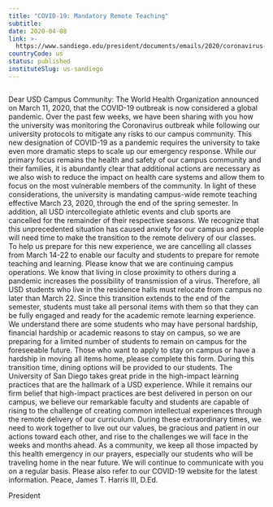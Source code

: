 ```yaml
---
title: "COVID-19: Mandatory Remote Teaching"
subtitle: 
date: 2020-04-08
link: >-
  https://www.sandiego.edu/president/documents/emails/2020/coronavirus-mar12-update.html
countryCode: us
status: published
instituteSlug: us-sandiego
---
```

![]()

Dear USD Campus Community: The World Health Organization announced on March 11, 2020, that the COVID-19 outbreak is now considered a global pandemic. Over the past few weeks, we have been sharing with you how the university was monitoring the Coronavirus outbreak while following our university protocols to mitigate any risks to our campus community. This new designation of COVID-19 as a pandemic requires the university to take even more dramatic steps to scale up our emergency response. While our primary focus remains the health and safety of our campus community and their families, it is abundantly clear that additional actions are necessary as we also wish to reduce the impact on health care systems and allow them to focus on the most vulnerable members of the community. In light of these considerations, the university is mandating campus-wide remote teaching effective March 23, 2020, through the end of the spring semester. In addition, all USD intercollegiate athletic events and club sports are cancelled for the remainder of their respective seasons. We recognize that this unprecedented situation has caused anxiety for our campus and people will need time to make the transition to the remote delivery of our classes. To help us prepare for this new experience, we are cancelling all classes from March 14-22 to enable our faculty and students to prepare for remote teaching and learning. Please know that we are continuing campus operations. We know that living in close proximity to others during a pandemic increases the possibility of transmission of a virus. Therefore, all USD students who live in the residence halls must relocate from campus no later than March 22. Since this transition extends to the end of the semester, students must take all personal items with them so that they can be fully engaged and ready for the academic remote learning experience. We understand there are some students who may have personal hardship, financial hardship or academic reasons to stay on campus, so we are preparing for a limited number of students to remain on campus for the foreseeable future. Those who want to apply to stay on campus or have a hardship in moving all items home, please complete this form. During this transition time, dining options will be provided to our students. The University of San Diego takes great pride in the high-impact learning practices that are the hallmark of a USD experience. While it remains our firm belief that high-impact practices are best delivered in person on our campus, we believe our remarkable faculty and students are capable of rising to the challenge of creating common intellectual experiences through the remote delivery of our curriculum. During these extraordinary times, we need to work together to live out our values, be gracious and patient in our actions toward each other, and rise to the challenges we will face in the weeks and months ahead. As a community, we keep all those impacted by this health emergency in our prayers, especially our students who will be traveling home in the near future. We will continue to communicate with you on a regular basis. Please also refer to our COVID-19 website for the latest information. Peace, James T. Harris III, D.Ed.

President